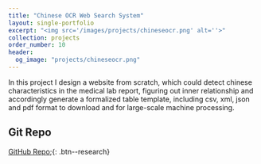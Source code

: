 ```yaml
---
title: "Chinese OCR Web Search System"
layout: single-portfolio
excerpt: "<img src='/images/projects/chineseocr.png' alt=''>"
collection: projects
order_number: 10
header: 
  og_image: "projects/chineseocr.png"
---
```


In this project I design a website from scratch, which could detect chinese characteristics in the medical lab report, figuring out inner relationship and
accordingly generate a formalized table template, including csv, xml, json and pdf format to download and for large-scale machine processing. 

## Git Repo
[GitHub Repo](https://github.com/wdr123/chineseocr);{: .btn--research}

